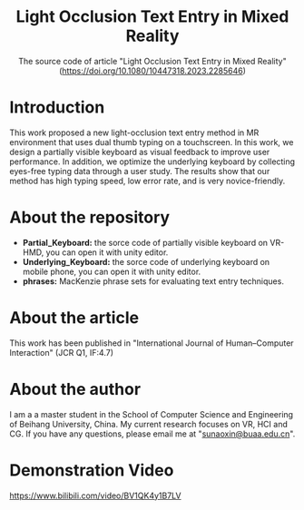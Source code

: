 <h1 align="center">Light Occlusion Text Entry in Mixed Reality</h1>

<div align="center">

The source code of article "Light Occlusion Text Entry in Mixed Reality" (https://doi.org/10.1080/10447318.2023.2285646)

</div>

# Introduction 
This work proposed a new light-occlusion text entry method in MR environment that uses dual thumb typing on a touchscreen. In this work, we design a partially visible keyboard as visual feedback to improve user performance. In addition, we optimize the underlying keyboard by collecting eyes-free typing data through a user study. The results show that our method has high typing speed, low error rate, and is very novice-friendly. 

# About the repository
- <b>Partial_Keyboard:</b> the sorce code of partially visible keyboard on VR-HMD, you can open it with unity editor.
- <b>Underlying_Keyboard:</b> the sorce code of underlying keyboard on mobile phone, you can open it with unity editor.
- <b>phrases:</b> MacKenzie phrase sets for evaluating text entry techniques.

# About the article
This work has been published in "International Journal of Human–Computer Interaction" (JCR Q1, IF:4.7)

# About the author
I am a a master student in the School of Computer Science and Engineering of Beihang University, China. My current research focuses on VR, HCI and CG. If you have any questions, please email me at "sunaoxin@buaa.edu.cn".

# Demonstration Video
https://www.bilibili.com/video/BV1QK4y1B7LV
